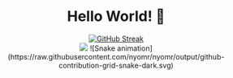 <div id="header" align="center">
  <h1> 
    Hello World! 👋
  </h1>
</div>
<div id="content" align="center">
  <a href="https://github.com/nyomr"><img src="https://github-readme-streak-stats.herokuapp.com?user=nyomr&theme=gotham" alt="GitHub Streak" /></a>
</div>
<div id="content-2" align="center">
  <a href="https://github.com/nyomr"><img width="495px" src="https://github-readme-stats.vercel.app/api/top-langs/?username=nyomr&layout=compact&theme=gotham" /></a>
  ![Snake animation](https://raw.githubusercontent.com/nyomr/nyomr/output/github-contribution-grid-snake-dark.svg)
</div>
